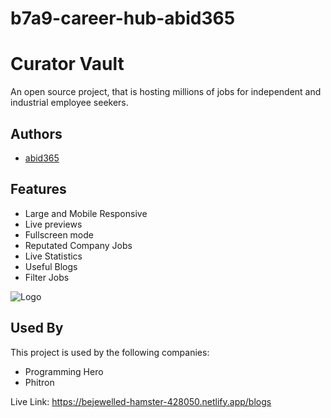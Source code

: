 # b7a9-career-hub-abid365


# Curator Vault

An open source project, that is hosting millions of jobs for independent and industrial employee seekers.



## Authors

- [abid365](https://www.github.com/abid365)





## Features

- Large and Mobile Responsive
- Live previews
- Fullscreen mode
- Reputated Company Jobs
- Live Statistics
- Useful Blogs
- Filter Jobs



![Logo](https://dev-to-uploads.s3.amazonaws.com/uploads/articles/th5xamgrr6se0x5ro4g6.png)


## Used By

This project is used by the following companies:

- Programming Hero
- Phitron






Live Link: https://bejewelled-hamster-428050.netlify.app/blogs
